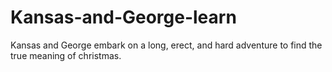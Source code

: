 # Kansas-and-George-learn
Kansas and George embark on a long, erect, and hard adventure to find the true meaning of christmas.

